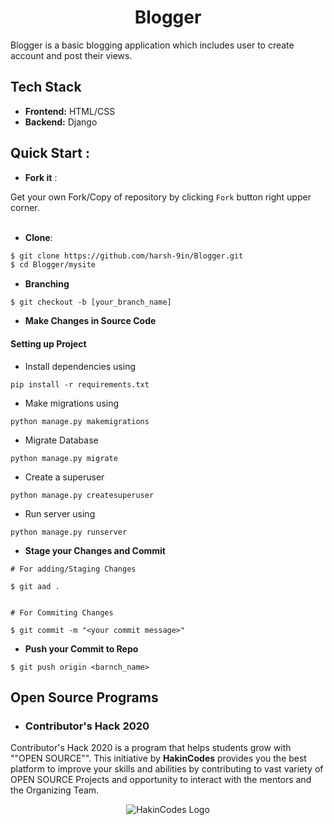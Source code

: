 
<div align="center">
  
# Blogger

</div>

Blogger is a basic blogging application which includes user to create account and post their views.

## Tech Stack
- **Frontend:** HTML/CSS
- **Backend:** Django


## Quick Start :

- **Fork it** :

Get your own Fork/Copy of repository by clicking `Fork` button right upper corner.<br><br>

- **Clone**:

```sh
$ git clone https://github.com/harsh-9in/Blogger.git
$ cd Blogger/mysite
```

- **Branching**
```
$ git checkout -b [your_branch_name]
```

- **Make Changes in Source Code**

#### Setting up Project

- Install dependencies using
```
pip install -r requirements.txt
```
- Make migrations using
```
python manage.py makemigrations
```
- Migrate Database
```
python manage.py migrate
```
- Create a superuser
```
python manage.py createsuperuser
```
- Run server using
```
python manage.py runserver
```

- **Stage your Changes and Commit**
```
# For adding/Staging Changes

$ git aad .


# For Commiting Changes

$ git commit -m "<your commit message>"

```

- **Push your Commit to Repo**
```
$ git push origin <barnch_name>
```


## Open Source Programs

- ### Contributor's Hack 2020
Contributor's Hack 2020 is a program that helps students grow with ""OPEN SOURCE"". This initiative by **HakinCodes** provides you the best platform to improve your skills and abilities by contributing to vast variety of OPEN SOURCE Projects and opportunity to interact with the mentors and the Organizing Team.

<div align="center">
  
![HakinCodes Logo](https://user-images.githubusercontent.com/54139847/87952512-882a5600-cac7-11ea-939d-8304a641d8a9.png)
